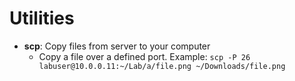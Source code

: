 # Utilities


- **scp**: Copy files from server to your computer
    - Copy a file over a defined port. Example: `scp -P 26 labuser@10.0.0.11:~/Lab/a/file.png ~/Downloads/file.png`


